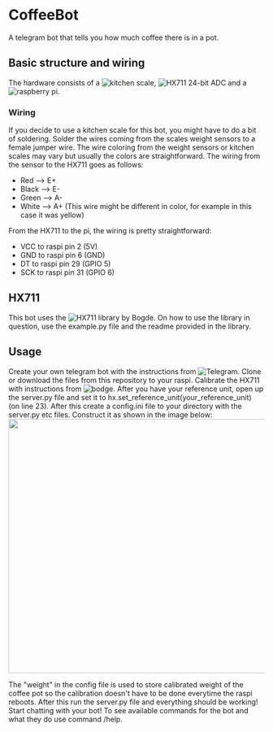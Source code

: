 # CoffeeBot
A telegram bot that tells you how much coffee there is in a pot.

## Basic structure and wiring
The hardware consists of a ![kitchen scale](https://www.power.fi/keittio-ja-ruoanlaitto/keittion-pienkoneet/keittiovaaat/senz-se3830h05-keittiovaaka/p-231191/), ![HX711 24-bit ADC](https://www.amazon.com/DIYmall-Weighing-Conversion-Sensors-Microcontroller/dp/B010FG9RXO) and a ![raspberry pi](https://www.amazon.com/Raspberry-Pi-MS-004-00000024-Model-Board/dp/B01LPLPBS8/ref=sr_1_6?s=pc&ie=UTF8&qid=1541001456&sr=1-6&keywords=raspberry+pi+3).

### Wiring
If you decide to use a kitchen scale for this bot, you might have to do a bit of soldering. Solder the wires coming from the scales weight sensors to a female jumper wire.
The wire coloring from the weight sensors or kitchen scales may vary but usually the colors are straightforward. The wiring from the sensor to the HX711 goes as follows:
- Red --> E+
- Black --> E-
- Green --> A-
- White --> A+ (This wire might be different in color, for example in this case it was yellow)

From the HX711 to the pi, the wiring is pretty straightforward:
- VCC to raspi pin 2 (5V)
- GND to raspi pin 6 (GND)
- DT to raspi pin 29 (GPIO 5)
- SCK to raspi pin 31 (GPIO 6)

## HX711
This bot uses the ![HX711 library](https://github.com/bogde/HX711) by Bogde.
On how to use the library in question, use the example.py file and the readme provided in the library.

## Usage
Create your own telegram bot with the instructions from ![Telegram](https://core.telegram.org/bots).
Clone or download the files from this repository to your raspi. Calibrate the HX711 with instructions from ![bodge](https://github.com/bogde/HX711). After you have your reference unit, open up the server.py file and set it to hx.set_reference_unit(your_reference_unit) (on line 23). After this create a config.ini file to your directory with the server.py etc files. Construct it as shown in the image below:
<br><img src="https://github.com/oskarikotajarvi/CoffeeBot/blob/master/photosForReadme/configSH.png" width="600" height="500">

The "weight" in the config file is used to store calibrated weight of the coffee pot so the calibration doesn't have to be done everytime the raspi reboots.
After this run the server.py file and everything should be working! Start chatting with your bot! To see available commands for the bot and what they do use command /help.
